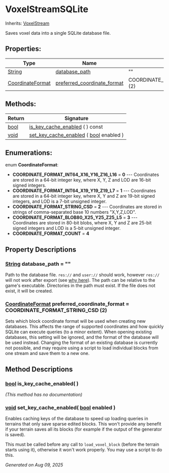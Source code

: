# VoxelStreamSQLite

Inherits: [VoxelStream](VoxelStream.md)

Saves voxel data into a single SQLite database file.

## Properties: 


Type                                                                        | Name                                                           | Default                          
--------------------------------------------------------------------------- | -------------------------------------------------------------- | ---------------------------------
[String](https://docs.godotengine.org/en/stable/classes/class_string.html)  | [database_path](#i_database_path)                              | ""                               
[CoordinateFormat](VoxelStreamSQLite.md#enumerations)                       | [preferred_coordinate_format](#i_preferred_coordinate_format)  | COORDINATE_FORMAT_STRING_CSD (2) 
<p></p>

## Methods: 


Return                                                                  | Signature                                                                                                                             
----------------------------------------------------------------------- | --------------------------------------------------------------------------------------------------------------------------------------
[bool](https://docs.godotengine.org/en/stable/classes/class_bool.html)  | [is_key_cache_enabled](#i_is_key_cache_enabled) ( ) const                                                                             
[void](#)                                                               | [set_key_cache_enabled](#i_set_key_cache_enabled) ( [bool](https://docs.godotengine.org/en/stable/classes/class_bool.html) enabled )  
<p></p>

## Enumerations: 

enum **CoordinateFormat**: 

- <span id="i_COORDINATE_FORMAT_INT64_X16_Y16_Z16_L16"></span>**COORDINATE_FORMAT_INT64_X16_Y16_Z16_L16** = **0** --- Coordinates are stored in a 64-bit integer key, where X, Y, Z and LOD are 16-bit signed integers.
- <span id="i_COORDINATE_FORMAT_INT64_X19_Y19_Z19_L7"></span>**COORDINATE_FORMAT_INT64_X19_Y19_Z19_L7** = **1** --- Coordinates are stored in a 64-bit integer key, where X, Y and Z are 19-bit signed integers, and LOD is a 7-bit unsigned integer.
- <span id="i_COORDINATE_FORMAT_STRING_CSD"></span>**COORDINATE_FORMAT_STRING_CSD** = **2** --- Coordinates are stored in strings of comma-separated base 10 numbers "X,Y,Z,LOD".
- <span id="i_COORDINATE_FORMAT_BLOB80_X25_Y25_Z25_L5"></span>**COORDINATE_FORMAT_BLOB80_X25_Y25_Z25_L5** = **3** --- Coordinates are stored in 80-bit blobs, where X, Y and Z are 25-bit signed integers and LOD is a 5-bit unsigned integer.
- <span id="i_COORDINATE_FORMAT_COUNT"></span>**COORDINATE_FORMAT_COUNT** = **4**


## Property Descriptions

### [String](https://docs.godotengine.org/en/stable/classes/class_string.html)<span id="i_database_path"></span> **database_path** = ""

Path to the database file. `res://` and `user://` should work, however `res://` will not work after export (see [ why here](https://docs.godotengine.org/en/stable/tutorials/io/data_paths.html#accessing-persistent-user-data-user)). The path can be relative to the game's executable. Directories in the path must exist. If the file does not exist, it will be created.

### [CoordinateFormat](VoxelStreamSQLite.md#enumerations)<span id="i_preferred_coordinate_format"></span> **preferred_coordinate_format** = COORDINATE_FORMAT_STRING_CSD (2)

Sets which block coordinate format will be used when creating new databases. This affects the range of supported coordinates and how quickly SQLite can execute queries (to a minor extent). When opening existing databases, this setting will be ignored, and the format of the database will be used instead. Changing the format of an existing database is currently not possible, and may require using a script to load individual blocks from one stream and save them to a new one.

## Method Descriptions

### [bool](https://docs.godotengine.org/en/stable/classes/class_bool.html)<span id="i_is_key_cache_enabled"></span> **is_key_cache_enabled**( ) 

*(This method has no documentation)*

### [void](#)<span id="i_set_key_cache_enabled"></span> **set_key_cache_enabled**( [bool](https://docs.godotengine.org/en/stable/classes/class_bool.html) enabled ) 

Enables caching keys of the database to speed up loading queries in terrains that only save sparse edited blocks. This won't provide any benefit if your terrain saves all its blocks (for example if the output of the generator is saved).

This must be called before any call to `load_voxel_block` (before the terrain starts using it), otherwise it won't work properly. You may use a script to do this.

_Generated on Aug 09, 2025_
